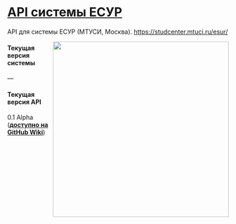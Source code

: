 # [API системы ЕСУР](https://github.com/brucefoster/ESUR-API/wiki)
API для системы ЕСУР (МТУСИ, Москва). https://studcenter.mtuci.ru/esur/

<img src="https://pp.vk.me/c633321/v633321310/1d43f/TfhtThXY4MU.jpg" style="float: right;" width="400" />

#### Текущая версия системы
—

#### Текущая версия API
0.1 Alpha (**[доступно на GitHub Wiki](https://github.com/brucefoster/ESUR-API/wiki)**)
